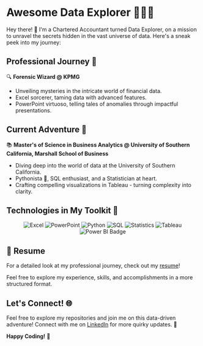 # Awesome Data Explorer 👨‍💻✨

Hey there! 👋 I'm a Chartered Accountant turned Data Explorer, on a mission to unravel the secrets hidden in the vast universe of data. Here's a sneak peek into my journey:

## Professional Journey 🚀

🔍 **Forensic Wizard @ KPMG**  
   - Unveiling mysteries in the intricate world of financial data.
   - Excel sorcerer, taming data with advanced features.
   - PowerPoint virtuoso, telling tales of anomalies through impactful presentations.

## Current Adventure 🌟

📚 **Master's of Science in Business Analytics @ University of Southern California, Marshall School of Business**  
   - Diving deep into the world of data at the University of Southern California.
   - Pythonista 🐍, SQL enthusiast, and a Statistician at heart.
   - Crafting compelling visualizations in Tableau - turning complexity into clarity.

## Technologies in My Toolkit 🧰

<div align="center">
  <img src="https://img.shields.io/badge/Excel-217346?style=for-the-badge&logo=microsoft-excel&logoColor=white" alt="Excel"/>
  <img src="https://img.shields.io/badge/PowerPoint-B7472A?style=for-the-badge&logo=microsoft-powerpoint&logoColor=white" alt="PowerPoint"/>
  <img src="https://img.shields.io/badge/Python-3776AB?style=for-the-badge&logo=python&logoColor=white" alt="Python"/>
  <img src="https://img.shields.io/badge/SQL-4479A1?style=for-the-badge&logo=sql&logoColor=white" alt="SQL"/>
  <img src="https://img.shields.io/badge/Statistics-2B65EC?style=for-the-badge&logo=statistics&logoColor=white" alt="Statistics"/>
  <img src="https://img.shields.io/badge/Tableau-E97627?style=for-the-badge&logo=tableau&logoColor=white" alt="Tableau"/>
  <img src="https://img.shields.io/badge/Power%20BI-F2C810?style=for-the-badge&logo=powerbi&logoColor=white" alt="Power BI Badge">

   
</div>

## 📄 Resume

For a detailed look at my professional journey, check out my [resume](https://drive.google.com/file/d/1YNtESrdbtGgGblH8P6NAcPhZxuFhtDC3/view?usp=drive_link)!

Feel free to explore my experience, skills, and accomplishments in a more structured format.

## Let's Connect! 🌐

Feel free to explore my repositories and join me on this data-driven adventure! Connect with me on [LinkedIn](https://www.linkedin.com/in/maehika-hegde/) for more quirky updates. 🚀

**Happy Coding!** 🎉
